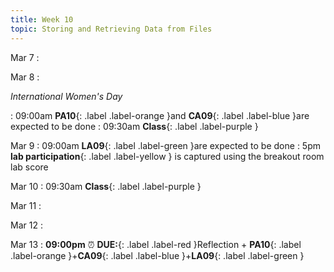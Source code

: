 ```yaml
---
title: Week 10
topic: Storing and Retrieving Data from Files
---
```

Mar 7
: [](#)

Mar 8
: <p class="text-grey-dk-000 mb-0"><em>International Women's Day</em></p>

 : 09:00am **PA10**{: .label .label-orange }and **CA09**{: .label .label-blue }are expected to be done
 : 09:30am **Class**{: .label .label-purple }

Mar 9
 : 09:00am **LA09**{: .label .label-green }are expected to be done
 : 5pm **lab participation**{: .label .label-yellow } is captured using the breakout room lab score


Mar 10
 : 09:30am **Class**{: .label .label-purple }

Mar 11
: [](#)

Mar 12
: [](#)

Mar 13
 : **09:00pm** ⏰  **DUE:**{: .label .label-red }Reflection + **PA10**{: .label .label-orange }+**CA09**{: .label .label-blue }+**LA09**{: .label .label-green } 


